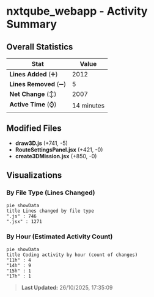 # nxtqube_webapp - Activity Summary 

## Overall Statistics

| Stat                   | Value                                                             |
| ---------------------- | ----------------------------------------------------------------- |
| **Lines Added** (➕)   | 2012                                          |
| **Lines Removed** (➖) | 5                                        |
| **Net Change** (↕)    | 2007                |
| **Active Time** (⌚)   | 14 minutes |


## Modified Files
- **draw3D.js** (+741, -5)
- **RouteSettingsPanel.jsx** (+421, -0)
- **create3DMission.jsx** (+850, -0)

## Visualizations

### By File Type (Lines Changed)

```mermaid
pie showData
title Lines changed by file type
".js" : 746
".jsx" : 1271
```

### By Hour (Estimated Activity Count)

```mermaid
pie showData
title Coding activity by hour (count of changes)
"11h" : 4
"14h" : 9
"15h" : 1
"17h" : 1
```


> **Last Updated:** 26/10/2025, 17:35:09